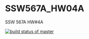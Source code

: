 # SSW567A_HW04A
 SSW 567A HW#4A

[![build status of master](https://travis-ci.org/davidtsu/SSW567A_HW04A.svg?branch=master)](https://travis-ci.org/davidtsu/SSW567A_HW04A)